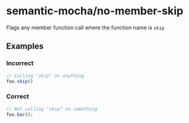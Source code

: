 # semantic-mocha/no-member-skip

Flags any member function call where the function name is `skip`

## Examples

### Incorrect

```js
// Calling "skip" on anything
foo.skip()
```

### Correct

```js
// Not calling "skip" on something
foo.bar();
```
